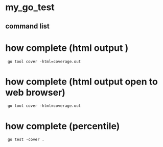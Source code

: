 # my_go_test

## command list 

# how complete (html output )

```  go tool cover -html=coverage.out ```

# how complete (html output open to  web browser)

```  go tool cover -html=coverage.out ```

# how complete (percentile)

```  go test -cover . ```
